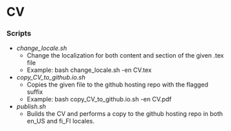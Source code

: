 # CV #

### Scripts  ###

* *change_locale.sh*
	* Change the localization for both content and section of the given .tex file
	* Example: bash change_locale.sh -en CV.tex 
* *copy_CV_to_github.io.sh*
	* Copies the given file to the github hosting repo with the flagged suffix
	* Example: bash copy_CV_to_github.io.sh -en CV.pdf
* *publish.sh*
	* Builds the CV and performs a copy to the github hosting repo in both en\_US and fi\_FI locales.
